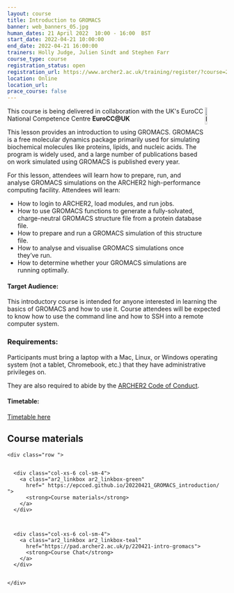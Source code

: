 ```yaml
---
layout: course
title: Introduction to GROMACS
banner: web_banners_05.jpg 
human_dates: 21 April 2022  10:00 - 16:00  BST
start_date: 2022-04-21 10:00:00
end_date: 2022-04-21 16:00:00
trainers: Holly Judge, Julien Sindt and Stephen Farr
course_type: course
registration_status: open
registration_url: https://www.archer2.ac.uk/training/register/?course=220421-intro-gromacs
location: Online
location_url:
prace_course: false
---
```


<img src="{{ site.baseurl }}/img/logos/euro-cc.jpg" alt="EuroCC" title="EuroCC" align="right" width="10%" />

This course is being delivered in collaboration with the UK's EuroCC National Competence Centre  **EuroCC@UK**



This lesson provides an introduction to using GROMACS. GROMACS is a free molecular dynamics package primarily used for simulating biochemical molecules like proteins, lipids, and nucleic acids. The program is widely used, and a large number of publications based on work simulated using GROMACS is published every year.

For this lesson, attendees will learn how to prepare, run, and analyse GROMACS simulations on the ARCHER2 high-performance computing facility. Attendees will learn:

- How to login to ARCHER2, load modules, and run jobs.
- How to use GROMACS functions to generate a fully-solvated, charge-neutral GROMACS structure file from a protein database file.
- How to prepare and run a GROMACS simulation of this structure file.
- How to analyse and visualise GROMACS simulations once they’ve run.
- How to determine whether your GROMACS simulations are running optimally.

#### Target Audience:

This introductory course is intended for anyone interested in learning the basics of GROMACS and how to use it. Course attendees will be expected to know how to use the command line and how to SSH into a remote computer system.


### Requirements:

Participants must bring a laptop with a Mac, Linux, or Windows operating system (not a tablet, Chromebook, etc.) that they have administrative privileges on.

They are also required to abide by the [ARCHER2  Code of Conduct](../../../about/policies/code-of-conduct.html). 


#### Timetable:

[Timetable here](https://epcced.github.io/20220421_GROMACS_introduction/#schedule)

<section id="service">



<h2><a name="materials">Course materials</a></h2>



    <div class="row ">	

		
      <div class="col-xs-6 col-sm-4">
        <a class="ar2_linkbox ar2_linkbox-green" 
          href=" https://epcced.github.io/20220421_GROMACS_introduction/  ">
          <strong>Course materials</strong>         
        </a>
      </div>
 

 
      <div class="col-xs-6 col-sm-4">
        <a class="ar2_linkbox ar2_linkbox-teal" 
          href="https://pad.archer2.ac.uk/p/220421-intro-gromacs">
          <strong>Course Chat</strong>       
        </a>
      </div>
		

 	</div>
		
		
					


<!-- 		
<h2><a name="videos">Videos</a></h2>

<h3>Session 1</h3>

<div>
	<iframe title="Video" width="560" height="315" src="https://www.youtube.com/embed/xxxxxxxxxxx" frameborder="0" allow="accelerometer; autoplay; encrypted-media; gyroscope; picture-in-picture" allowfullscreen></iframe>
</div>

 -->





<!-- 
<h2><a name="feedback">Feedback</a></h2>


    <div class="row ">	

      <div class="col-xs-6 col-sm-4">
        <a class="ar2_linkbox ar2_linkbox-teal" 

           href="../../feedback/?course=220421-intro-gromacs" 
 

		>
          <strong>Feedback</strong><br/>
          Please let us know what was great about this course and anything we can improve
        </a>
      </div>
    </div>
		
 -->		

 
</section>



